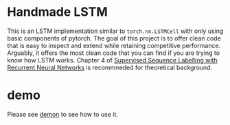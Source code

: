 # Handmade LSTM

This is an LSTM implementation similar to `torch.nn.LSTMCell`
with only using basic components of pytorch. The goal of this project
is to offer clean code that is easy to inspect and extend while retaining
competitive performance. Arguably, it offers the most clean code that
you can find if you are trying to know how LSTM works. Chapter 4 of [Supervised Sequence Labelling with Recurrent Neural Networks](https://www.cs.toronto.edu/~graves/preprint.pdf) is recommneded for theoretical background.

# demo
Please see [demon](demo.ipynb) to see how to use it.
